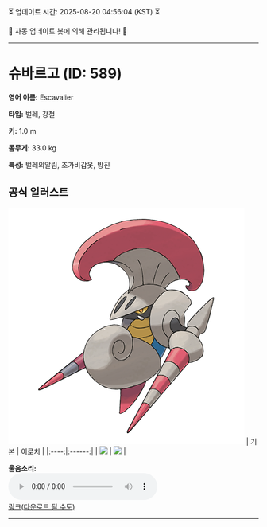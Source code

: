
⏳ 업데이트 시간: 2025-08-20 04:56:04 (KST) ⏳

🤖 자동 업데이트 봇에 의해 관리됩니다! 🤖

---

# 슈바르고 (ID: 589)
**영어 이름:** Escavalier

**타입:** 벌레, 강철

**키:** 1.0 m

**몸무게:** 33.0 kg

**특성:** 벌레의알림, 조가비갑옷, 방진

## 공식 일러스트
![](https://raw.githubusercontent.com/PokeAPI/sprites/master/sprites/pokemon/other/official-artwork/589.png)
| 기본 | 이로치 |
|:----:|:------:|
| <img src="http://play.pokemonshowdown.com/sprites/ani/escavalier.gif" width="200"> | <img src="http://play.pokemonshowdown.com/sprites/ani-shiny/escavalier.gif" width="200"> |

**울음소리:**<br><audio controls src="https://raw.githubusercontent.com/PokeAPI/cries/main/cries/pokemon/latest/589.ogg"></audio><br> [링크(다운로드 될 수도)](https://raw.githubusercontent.com/PokeAPI/cries/main/cries/pokemon/latest/589.ogg)


---
